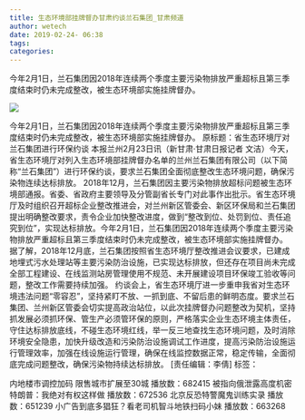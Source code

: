 ```yaml
---
title: 生态环境部挂牌督办甘肃约谈兰石集团_甘肃频道
author: wetech
date: 2019-02-24- 06:38
tags: 
categories: 
---
```

今年2月1日，兰石集团因2018年连续两个季度主要污染物排放严重超标且第三季度结束时仍未完成整改，被生态环境部实施挂牌督办。
<!-- more -->
                
<img align="center" border="0" src="http://p2.ifengimg.com/a/2016/0810/204c433878d5cf9size1_w16_h16.png" />
                
                
            
今年2月1日，兰石集团因2018年连续两个季度主要污染物排放严重超标且第三季度结束时仍未完成整改，被生态环境部实施挂牌督办。
原标题：省生态环境厅对兰石集团进行环保约谈
本报兰州2月23日讯（新甘肃·甘肃日报记者 文洁）今天，省生态环境厅对列入生态环境部挂牌督办名单的兰州兰石集团有限公司（以下简称“兰石集团”）进行环保约谈，要求兰石集团全面彻底整改生态环境问题，确保污染物连续达标排放。
2018年12月，兰石集团因主要污染物排放超标问题被生态环境部通报。省委、省政府主要领导及分管副省长专门对此事作出批示。省生态环境厅及时组织召开超标企业整改推进会，对兰州新区管委会、新区环保局和兰石集团提出明确整改要求，责令企业加快整改进度，做到“整改到位、处罚到位、责任追究到位”，实现达标排放。今年2月1日，兰石集团因2018年连续两个季度主要污染物排放严重超标且第三季度结束时仍未完成整改，被生态环境部实施挂牌督办。
据了解，2018年12月底，兰石集团按照省生态环境厅整改推进会议要求，已建成地埋式污水处理站等主要污染防治设施，已实现达标排放，但还存在项目尚未完成全部工程建设、在线监测站房管理使用不规范、未开展建设项目环保竣工验收等问题，整改工作需要持续加强。
约谈会上，省生态环境厅进一步重申我省对生态环境违法问题“零容忍”，坚持紧盯不放、一抓到底、不留后患的鲜明态度。要求兰石集团、兰州新区管委会切实提高政治站位，以此次挂牌督办问题整改为契机，坚持抓发展必须抓环保、管生产必须管环保的原则，严格落实企业生态环境主体责任，守住达标排放底线，不碰生态环境红线，举一反三地查找生态环境问题，及时消除环境安全隐患，加快升级改造和污染防治设施调试工作进度，提高污染防治设施运行管理效率，加强在线设施运行管理，确保在线监控数据正常，稳定传输，全面彻底完成问题整改，确保污染物持续达标排放。
[责任编辑：李倩]
标签：
 
 
 
 
 
             
内地楼市调控加码 限售城市扩展至30城
播放数：682415
被指向俄泄露高度机密 特朗普：我绝对有权这样做
播放数：672536
北京反恐特警魔鬼训练实录
播放数：651239
小广告到底多猖狂？看老司机智斗地铁扫码小妹
播放数：663268
